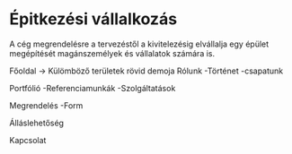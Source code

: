 # Épitkezési vállalkozás
A cég megrendelésre a tervezéstől a kivitelezésig elvállalja egy épület megépítését magánszemélyek és vállalatok számára is.

Főoldal -> Külömböző területek rövid demoja
Rólunk      -Történet
            -csapatunk

Portfólió   -Referenciamunkák
            -Szolgáltatások

Megrendelés -Form

Álláslehetőség

Kapcsolat